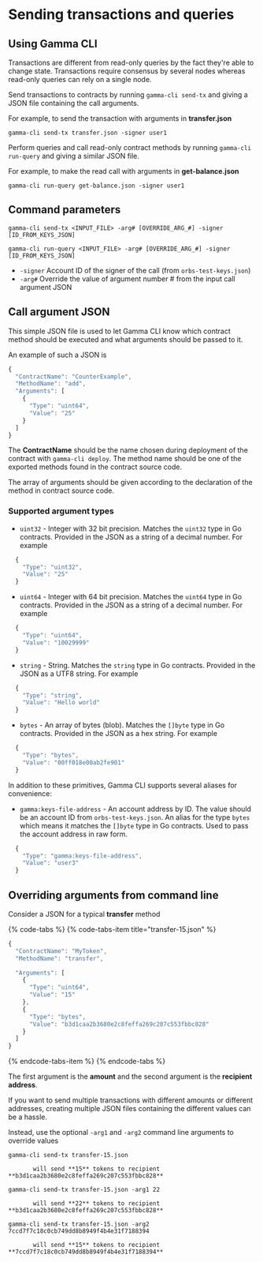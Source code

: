 # Sending transactions and queries

## Using Gamma CLI

Transactions are different from read-only queries by the fact they're able to change state. Transactions require consensus by several nodes whereas read-only queries can rely on a single node.

Send transactions to contracts by running `gamma-cli send-tx` and giving a JSON file containing the call arguments.

For example, to send the transaction with arguments in **transfer.json**

```text
gamma-cli send-tx transfer.json -signer user1
```

Perform queries and call read-only contract methods by running `gamma-cli run-query` and giving a similar JSON file.

For example, to make the read call with arguments in **get-balance.json**

```text
gamma-cli run-query get-balance.json -signer user1
```

## Command parameters

```text
gamma-cli send-tx <INPUT_FILE> -arg# [OVERRIDE_ARG_#] -signer [ID_FROM_KEYS_JSON]
```

```text
gamma-cli run-query <INPUT_FILE> -arg# [OVERRIDE_ARG_#] -signer [ID_FROM_KEYS_JSON]
```

* `-signer` Account ID of the signer of the call \(from `orbs-test-keys.json`\)
* `-arg#` Override the value of argument number \# from the input call argument JSON

## Call argument JSON

This simple JSON file is used to let Gamma CLI know which contract method should be executed and what arguments should be passed to it.

An example of such a JSON is

```javascript
{
  "ContractName": "CounterExample",
  "MethodName": "add",
  "Arguments": [
    {
      "Type": "uint64",
      "Value": "25"
    }
  ]
}
```

The **ContractName** should be the name chosen during deployment of the contract with `gamma-cli deploy`. The method name should be one of the exported methods found in the contract source code.

The array of arguments should be given according to the declaration of the method in contract source code.

### Supported argument types

* `uint32` - Integer with 32 bit precision. Matches the `uint32` type in Go contracts. Provided in the JSON as a string of a decimal number. For example

```javascript
  {
    "Type": "uint32",
    "Value": "25"
  }
```

* `uint64` - Integer with 64 bit precision. Matches the `uint64` type in Go contracts. Provided in the JSON as a string of a decimal number. For example

```javascript
  {
    "Type": "uint64",
    "Value": "10029999"
  }
```

* `string` - String. Matches the `string` type in Go contracts. Provided in the JSON as a UTF8 string. For example

```javascript
  {
    "Type": "string",
    "Value": "Hello world"
  }
```

* `bytes` - An array of bytes \(blob\). Matches the `[]byte` type in Go contracts. Provided in the JSON as a hex string. For example

```javascript
  {
    "Type": "bytes",
    "Value": "00ff018e00ab2fe901"
  }
```

In addition to these primitives, Gamma CLI supports several aliases for convenience:

* `gamma:keys-file-address` - An account address by ID. The value should be an account ID from `orbs-test-keys.json`. An alias for the type `bytes` which means it matches the `[]byte` type in Go contracts. Used to pass the account address in raw form.

```javascript
  {
    "Type": "gamma:keys-file-address",
    "Value": "user3"
  }
```

## Overriding arguments from command line

Consider a JSON for a typical **transfer** method

{% code-tabs %}
{% code-tabs-item title="transfer-15.json" %}
```javascript
{
  "ContractName": "MyToken",
  "MethodName": "transfer",

  "Arguments": [
    {
      "Type": "uint64",
      "Value": "15"
    },
    {
      "Type": "bytes",
      "Value": "b3d1caa2b3680e2c8feffa269c207c553fbbc828"
    }
  ]
}
```
{% endcode-tabs-item %}
{% endcode-tabs %}

The first argument is the **amount** and the second argument is the **recipient address**.

If you want to send multiple transactions with different amounts or different addresses, creating multiple JSON files containing the different values can be a hassle.

Instead, use the optional `-arg1` and `-arg2` command line arguments to override values

```text
gamma-cli send-tx transfer-15.json
```

           will send **15** tokens to recipient **b3d1caa2b3680e2c8feffa269c207c553fbbc828**

```text
gamma-cli send-tx transfer-15.json -arg1 22
```

           will send **22** tokens to recipient **b3d1caa2b3680e2c8feffa269c207c553fbbc828**

```text
gamma-cli send-tx transfer-15.json -arg2 7ccd7f7c18c0cb749dd8b8949f4b4e31f7188394
```

           will send **15** tokens to recipient **7ccd7f7c18c0cb749dd8b8949f4b4e31f7188394**


